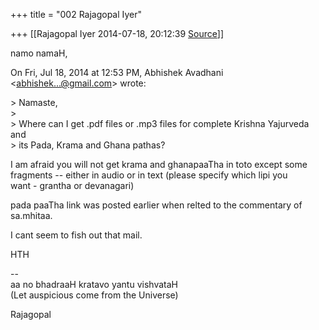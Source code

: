 +++
title = "002 Rajagopal Iyer"

+++
[[Rajagopal Iyer	2014-07-18, 20:12:39 [Source](https://groups.google.com/g/samskrita/c/PguSCVwb5Fs)]]



namo namaH,  

  
On Fri, Jul 18, 2014 at 12:53 PM, Abhishek Avadhani  
\<[abhishek...@gmail.com]()\> wrote:  

\> Namaste,  
\>  
\> Where can I get .pdf files or .mp3 files for complete Krishna Yajurveda and  
\> its Pada, Krama and Ghana pathas?  
  

I am afraid you will not get krama and ghanapaaTha in toto except some  
fragments -- either in audio or in text (please specify which lipi you  
want - grantha or devanagari)  
  
pada paaTha link was posted earlier when relted to the commentary of sa.mhitaa.  
  
I cant seem to fish out that mail.  
  
HTH  
  
  
--  
aa no bhadraaH kratavo yantu vishvataH  
(Let auspicious come from the Universe)  
  
Rajagopal  

